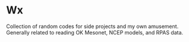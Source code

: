 # Wx
Collection of random codes for side projects and my own amusement. Generally related to reading OK Mesonet, NCEP models, and RPAS data.
